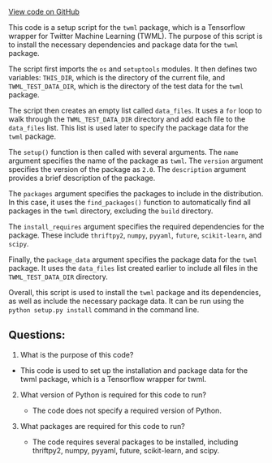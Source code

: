 [View code on GitHub](https://github.com/misbahsy/the-algorithm/twml/setup.py)

This code is a setup script for the `twml` package, which is a Tensorflow wrapper for Twitter Machine Learning (TWML). The purpose of this script is to install the necessary dependencies and package data for the `twml` package.

The script first imports the `os` and `setuptools` modules. It then defines two variables: `THIS_DIR`, which is the directory of the current file, and `TWML_TEST_DATA_DIR`, which is the directory of the test data for the `twml` package. 

The script then creates an empty list called `data_files`. It uses a `for` loop to walk through the `TWML_TEST_DATA_DIR` directory and add each file to the `data_files` list. This list is used later to specify the package data for the `twml` package.

The `setup()` function is then called with several arguments. The `name` argument specifies the name of the package as `twml`. The `version` argument specifies the version of the package as `2.0`. The `description` argument provides a brief description of the package.

The `packages` argument specifies the packages to include in the distribution. In this case, it uses the `find_packages()` function to automatically find all packages in the `twml` directory, excluding the `build` directory.

The `install_requires` argument specifies the required dependencies for the package. These include `thriftpy2`, `numpy`, `pyyaml`, `future`, `scikit-learn`, and `scipy`.

Finally, the `package_data` argument specifies the package data for the `twml` package. It uses the `data_files` list created earlier to include all files in the `TWML_TEST_DATA_DIR` directory.

Overall, this script is used to install the `twml` package and its dependencies, as well as include the necessary package data. It can be run using the `python setup.py install` command in the command line.
## Questions: 
 1. What is the purpose of this code?
   - This code is used to set up the installation and package data for the twml package, which is a Tensorflow wrapper for twml.

2. What version of Python is required for this code to run?
   - The code does not specify a required version of Python.

3. What packages are required for this code to run?
   - The code requires several packages to be installed, including thriftpy2, numpy, pyyaml, future, scikit-learn, and scipy.